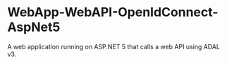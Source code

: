 # WebApp-WebAPI-OpenIdConnect-AspNet5
A web application running on ASP.NET 5 that calls a web API using ADAL v3.
